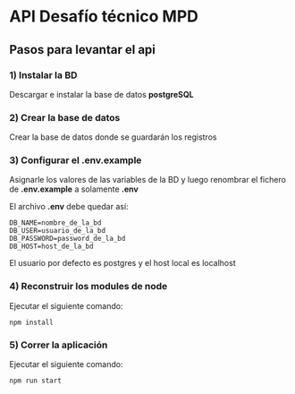 # API Desafío técnico MPD
## Pasos para levantar el api

### 1) Instalar la BD
<p>Descargar e instalar la base de datos <strong>postgreSQL</strong></p>

### 2) Crear la base de datos
<p>Crear la base de datos donde se guardarán los registros</p>

### 3) Configurar el .env.example
<p>Asignarle los valores de las variables de la BD y luego renombrar el fichero de <strong>.env.example</strong> a solamente <strong>.env</strong></p>
<p>El archivo <strong>.env</strong> debe quedar así:</p>

    DB_NAME=nombre_de_la_bd 
    DB_USER=usuario_de_la_bd
    DB_PASSWORD=password_de_la_bd
    DB_HOST=host_de_la_bd

<p>El usuario por defecto es postgres y el host local es localhost</p>

### 4) Reconstruir los modules de node
<p>Ejecutar el siguiente comando:</p>
    
    npm install 

### 5) Correr la aplicación
<p>Ejecutar el siguiente comando:</p>
    
    npm run start 